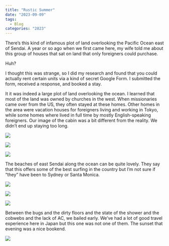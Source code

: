 ```yaml
---
title: "Rustic Summer"
date: "2023-09-09"
tags: 
  - Blog
categories: "2023"
---
```


There’s this kind of infamous plot of land overlooking the Pacific Ocean east of Sendai. A year or so ago when we first came here, my wife told me about this group of houses that sat on land that only foreigners could purchase.

Huh?

I thought this was strange, so I did my research and found that you could actually rent certain units via a kind of secret Google Form. I submitted the form, received a response, and booked a stay.

It it was indeed a large plot of land overlooking the ocean. I learned that most of the land was owned by churches in the west. When missionaries came over from the US, they often stayed at these homes. Other homes in the area were vacation houses for foreigners living and working in Tokyo, while some homes where lived in full time by mostly English-speaking foreigners. Our image of the cabin was a bit different from the reality. We didn’t end up staying too long.

![](images/DSCF6547.jpg)

![](images/DSCF6548.jpg)

![](images/DSCF6551.jpg)

The beaches of east Sendai along the ocean can be quite lovely. They say that this offers some of the best surfing in the country but I’m not sure if “they” have been to Sydney or Santa Monica.

![](images/DSCF6552.jpg)

![](images/DSCF6555.jpg)

![](images/DSCF6567.jpg)

Between the bugs and the dirty floors and the state of the shower and the cobwebs and the lack of AC, we bailed early. We’ve had a lot of good travel experience here in Japan but this one was not one of them. The sunset that evening was a nice bookend.

![](images/DSCF6584.jpg)